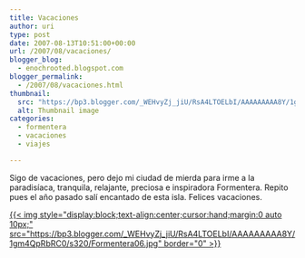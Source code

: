 ```yaml
---
title: Vacaciones
author: uri
type: post
date: 2007-08-13T10:51:00+00:00
url: /2007/08/vacaciones/
blogger_blog:
  - enochrooted.blogspot.com
blogger_permalink:
  - /2007/08/vacaciones.html
thumbnail:
  src: "https://bp3.blogger.com/_WEHvyZj_jiU/RsA4LTOELbI/AAAAAAAAA8Y/1gm4QpRbRC0/s320/Formentera06.jpg"
  alt: Thumbnail image
categories:
  - formentera
  - vacaciones
  - viajes

---
```

Sigo de vacaciones, pero dejo mi ciudad de mierda para irme a la paradisíaca, tranquila, relajante, preciosa e inspiradora Formentera. Repito pues el año pasado salí encantado de esta isla. Felices vacaciones.

[{{< img style="display:block;text-align:center;cursor:hand;margin:0 auto 10px;" src="https://bp3.blogger.com/_WEHvyZj_jiU/RsA4LTOELbI/AAAAAAAAA8Y/1gm4QpRbRC0/s320/Formentera06.jpg" border="0" >}}][1]

 [1]: https://bp3.blogger.com/_WEHvyZj_jiU/RsA4LTOELbI/AAAAAAAAA8Y/1gm4QpRbRC0/s1600-h/Formentera06.jpg